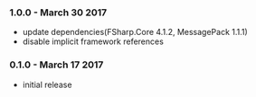 ### 1.0.0 - March 30 2017
* update dependencies(FSharp.Core 4.1.2, MessagePack 1.1.1)
* disable implicit framework references

### 0.1.0 - March 17 2017
* initial release
